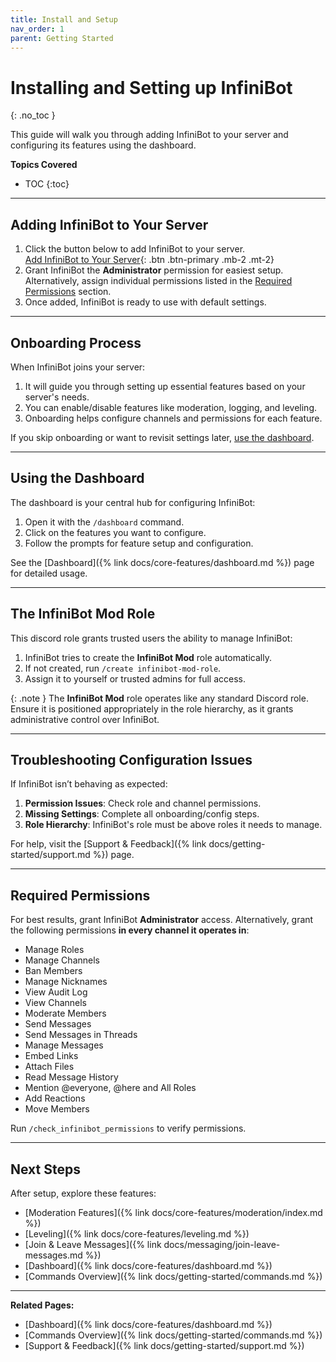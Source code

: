 ```yaml
---
title: Install and Setup
nav_order: 1
parent: Getting Started
---
```


# Installing and Setting up InfiniBot
{: .no_toc }

This guide will walk you through adding InfiniBot to your server and configuring its features using the dashboard.

**Topics Covered**
- TOC
{:toc}

---

## Adding InfiniBot to Your Server

1. Click the button below to add InfiniBot to your server.  
[Add InfiniBot to Your Server](https://discord.com/oauth2/authorize?client_id=991832387015159911&permissions=1374809222364&scope=bot){: .btn .btn-primary .mb-2 .mt-2}
2. Grant InfiniBot the **Administrator** permission for easiest setup. Alternatively, assign individual permissions listed in the [Required Permissions](#required-permissions) section.
3. Once added, InfiniBot is ready to use with default settings.

---

## Onboarding Process

When InfiniBot joins your server:

1. It will guide you through setting up essential features based on your server's needs.
2. You can enable/disable features like moderation, logging, and leveling.
3. Onboarding helps configure channels and permissions for each feature.

If you skip onboarding or want to revisit settings later, [use the dashboard](#using-the-dashboard).

---

## Using the Dashboard

The dashboard is your central hub for configuring InfiniBot:

1. Open it with the `/dashboard` command.
2. Click on the features you want to configure.
3. Follow the prompts for feature setup and configuration.

See the [Dashboard]({% link docs/core-features/dashboard.md %}) page for detailed usage.

---

## The InfiniBot Mod Role

This discord role grants trusted users the ability to manage InfiniBot:

1. InfiniBot tries to create the **InfiniBot Mod** role automatically.
2. If not created, run `/create infinibot-mod-role`.
3. Assign it to yourself or trusted admins for full access.

{: .note }
The **InfiniBot Mod** role operates like any standard Discord role. Ensure it is positioned appropriately in the role hierarchy, as it grants administrative control over InfiniBot.

---

## Troubleshooting Configuration Issues

If InfiniBot isn’t behaving as expected:

1. **Permission Issues**: Check role and channel permissions.
2. **Missing Settings**: Complete all onboarding/config steps.
3. **Role Hierarchy**: InfiniBot's role must be above roles it needs to manage.

For help, visit the [Support & Feedback]({% link docs/getting-started/support.md %}) page.

---

## Required Permissions
<!-- WHEN UPDATING, REMEMBER TO:
1. Update src/config/global_settings.required_permissions
2. Update join link to reflect new permissions:
    - Replace link in generated/configure/config.json["links"]["bot-invite-link"]
    - Replace link in discord developer portal
    - Replace link on promotion sites (top.gg, etc...) -->

For best results, grant InfiniBot **Administrator** access. Alternatively, grant the following permissions **in every channel it operates in**:

- Manage Roles
- Manage Channels
- Ban Members
- Manage Nicknames
- View Audit Log
- View Channels
- Moderate Members
- Send Messages
- Send Messages in Threads
- Manage Messages
- Embed Links
- Attach Files
- Read Message History
- Mention @everyone, @here and All Roles
- Add Reactions
- Move Members

Run `/check_infinibot_permissions` to verify permissions.

---

## Next Steps

After setup, explore these features:

- [Moderation Features]({% link docs/core-features/moderation/index.md %})
- [Leveling]({% link docs/core-features/leveling.md %})
- [Join & Leave Messages]({% link docs/messaging/join-leave-messages.md %})
- [Dashboard]({% link docs/core-features/dashboard.md %})
- [Commands Overview]({% link docs/getting-started/commands.md %})

---

**Related Pages:**

- [Dashboard]({% link docs/core-features/dashboard.md %})
- [Commands Overview]({% link docs/getting-started/commands.md %})
- [Support & Feedback]({% link docs/getting-started/support.md %})
